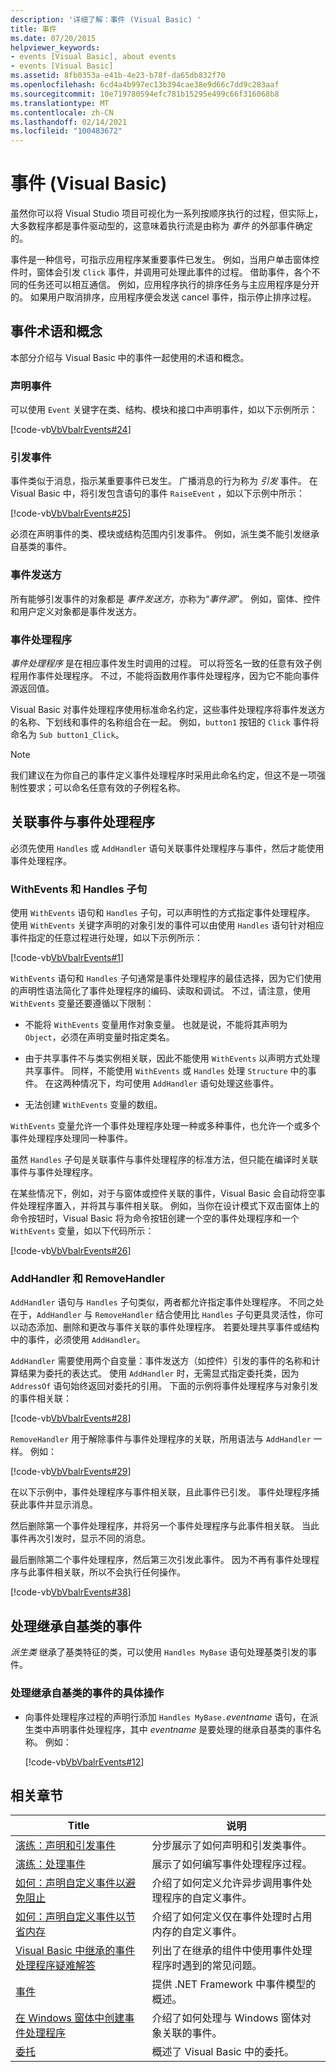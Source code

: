 ```yaml
---
description: '详细了解：事件 (Visual Basic) '
title: 事件
ms.date: 07/20/2015
helpviewer_keywords:
- events [Visual Basic], about events
- events [Visual Basic]
ms.assetid: 8fb0353a-e41b-4e23-b78f-da65db832f70
ms.openlocfilehash: 6cd4a4b997ec13b394cae38e9d66c7dd9c283aaf
ms.sourcegitcommit: 10e719780594efc781b15295e499c66f316068b8
ms.translationtype: MT
ms.contentlocale: zh-CN
ms.lasthandoff: 02/14/2021
ms.locfileid: "100483672"
---
```

# <a name="events-visual-basic"></a>事件 (Visual Basic)

虽然你可以将 Visual Studio 项目可视化为一系列按顺序执行的过程，但实际上，大多数程序都是事件驱动型的，这意味着执行流是由称为 *事件* 的外部事件确定的。  
  
 事件是一种信号，可指示应用程序某重要事件已发生。 例如，当用户单击窗体控件时，窗体会引发 `Click` 事件，并调用可处理此事件的过程。 借助事件，各个不同的任务还可以相互通信。 例如，应用程序执行的排序任务与主应用程序是分开的。 如果用户取消排序，应用程序便会发送 cancel 事件，指示停止排序过程。  
  
## <a name="event-terms-and-concepts"></a>事件术语和概念  

 本部分介绍与 Visual Basic 中的事件一起使用的术语和概念。  
  
### <a name="declaring-events"></a>声明事件  

 可以使用 `Event` 关键字在类、结构、模块和接口中声明事件，如以下示例所示：  
  
 [!code-vb[VbVbalrEvents#24](~/samples/snippets/visualbasic/VS_Snippets_VBCSharp/VbVbalrEvents/VB/Class1.vb#24)]  
  
### <a name="raising-events"></a>引发事件  

 事件类似于消息，指示某重要事件已发生。 广播消息的行为称为 *引发* 事件。 在 Visual Basic 中，将引发包含语句的事件 `RaiseEvent` ，如以下示例中所示：  
  
 [!code-vb[VbVbalrEvents#25](~/samples/snippets/visualbasic/VS_Snippets_VBCSharp/VbVbalrEvents/VB/Class1.vb#25)]  
  
 必须在声明事件的类、模块或结构范围内引发事件。 例如，派生类不能引发继承自基类的事件。  
  
### <a name="event-senders"></a>事件发送方  

 所有能够引发事件的对象都是 *事件发送方*，亦称为“*事件源*”。 例如，窗体、控件和用户定义对象都是事件发送方。  
  
### <a name="event-handlers"></a>事件处理程序  

 *事件处理程序* 是在相应事件发生时调用的过程。 可以将签名一致的任意有效子例程用作事件处理程序。 不过，不能将函数用作事件处理程序，因为它不能向事件源返回值。  
  
 Visual Basic 对事件处理程序使用标准命名约定，这些事件处理程序将事件发送方的名称、下划线和事件的名称组合在一起。 例如，`button1` 按钮的 `Click` 事件将命名为 `Sub button1_Click`。  
  
> [!NOTE]
> 我们建议在为你自己的事件定义事件处理程序时采用此命名约定，但这不是一项强制性要求；可以命名任意有效的子例程名称。  
  
## <a name="associating-events-with-event-handlers"></a>关联事件与事件处理程序  

 必须先使用 `Handles` 或 `AddHandler` 语句关联事件处理程序与事件，然后才能使用事件处理程序。  
  
### <a name="withevents-and-the-handles-clause"></a>WithEvents 和 Handles 子句  

 使用 `WithEvents` 语句和 `Handles` 子句，可以声明性的方式指定事件处理程序。 使用 `WithEvents` 关键字声明的对象引发的事件可以由使用 `Handles` 语句针对相应事件指定的任意过程进行处理，如以下示例所示：  
  
 [!code-vb[VbVbalrEvents#1](~/samples/snippets/visualbasic/VS_Snippets_VBCSharp/VbVbalrEvents/VB/Class1.vb#1)]  
  
 `WithEvents` 语句和 `Handles` 子句通常是事件处理程序的最佳选择，因为它们使用的声明性语法简化了事件处理程序的编码、读取和调试。 不过，请注意，使用 `WithEvents` 变量还要遵循以下限制：  
  
- 不能将 `WithEvents` 变量用作对象变量。 也就是说，不能将其声明为 `Object`，必须在声明变量时指定类名。  
  
- 由于共享事件不与类实例相关联，因此不能使用 `WithEvents` 以声明方式处理共享事件。 同样，不能使用 `WithEvents` 或 `Handles` 处理 `Structure` 中的事件。 在这两种情况下，均可使用 `AddHandler` 语句处理这些事件。  
  
- 无法创建 `WithEvents` 变量的数组。  
  
 `WithEvents` 变量允许一个事件处理程序处理一种或多种事件，也允许一个或多个事件处理程序处理同一种事件。  
  
 虽然 `Handles` 子句是关联事件与事件处理程序的标准方法，但只能在编译时关联事件与事件处理程序。  
  
 在某些情况下，例如，对于与窗体或控件关联的事件，Visual Basic 会自动将空事件处理程序置入，并将其与事件相关联。 例如，当你在设计模式下双击窗体上的命令按钮时，Visual Basic 将为命令按钮创建一个空的事件处理程序和一个 `WithEvents` 变量，如以下代码所示：  
  
 [!code-vb[VbVbalrEvents#26](~/samples/snippets/visualbasic/VS_Snippets_VBCSharp/VbVbalrEvents/VB/Class1.vb#26)]  
  
### <a name="addhandler-and-removehandler"></a>AddHandler 和 RemoveHandler  

 `AddHandler` 语句与 `Handles` 子句类似，两者都允许指定事件处理程序。 不同之处在于，`AddHandler` 与 `RemoveHandler` 结合使用比 `Handles` 子句更具灵活性，你可以动态添加、删除和更改与事件关联的事件处理程序。 若要处理共享事件或结构中的事件，必须使用 `AddHandler`。  
  
 `AddHandler` 需要使用两个自变量：事件发送方（如控件）引发的事件的名称和计算结果为委托的表达式。 使用 `AddHandler` 时，无需显式指定委托类，因为 `AddressOf` 语句始终返回对委托的引用。 下面的示例将事件处理程序与对象引发的事件相关联：  
  
 [!code-vb[VbVbalrEvents#28](~/samples/snippets/visualbasic/VS_Snippets_VBCSharp/VbVbalrEvents/VB/Class1.vb#28)]  
  
 `RemoveHandler` 用于解除事件与事件处理程序的关联，所用语法与 `AddHandler` 一样。 例如：  
  
 [!code-vb[VbVbalrEvents#29](~/samples/snippets/visualbasic/VS_Snippets_VBCSharp/VbVbalrEvents/VB/Class1.vb#29)]  
  
 在以下示例中，事件处理程序与事件相关联，且此事件已引发。 事件处理程序捕获此事件并显示消息。  
  
 然后删除第一个事件处理程序，并将另一个事件处理程序与此事件相关联。 当此事件再次引发时，显示不同的消息。  
  
 最后删除第二个事件处理程序，然后第三次引发此事件。 因为不再有事件处理程序与此事件相关联，所以不会执行任何操作。  
  
 [!code-vb[VbVbalrEvents#38](~/samples/snippets/visualbasic/VS_Snippets_VBCSharp/VbVbalrEvents/VB/Class2.vb#38)]  
  
## <a name="handling-events-inherited-from-a-base-class"></a>处理继承自基类的事件  

 *派生类* 继承了基类特征的类，可以使用 `Handles MyBase` 语句处理基类引发的事件。  
  
### <a name="to-handle-events-from-a-base-class"></a>处理继承自基类的事件的具体操作  
  
- 向事件处理程序过程的声明行添加 `Handles MyBase.`*eventname* 语句，在派生类中声明事件处理程序，其中 *eventname* 是要处理的继承自基类的事件名称。 例如：  
  
     [!code-vb[VbVbalrEvents#12](~/samples/snippets/visualbasic/VS_Snippets_VBCSharp/VbVbalrEvents/VB/Class1.vb#12)]  
  
## <a name="related-sections"></a>相关章节  
  
|Title|说明|  
|-----------|-----------------|  
|[演练：声明和引发事件](walkthrough-declaring-and-raising-events.md)|分步展示了如何声明和引发类事件。|  
|[演练：处理事件](walkthrough-handling-events.md)|展示了如何编写事件处理程序过程。|  
|[如何：声明自定义事件以避免阻止](how-to-declare-custom-events-to-avoid-blocking.md)|介绍了如何定义允许异步调用事件处理程序的自定义事件。|  
|[如何：声明自定义事件以节省内存](how-to-declare-custom-events-to-conserve-memory.md)|介绍了如何定义仅在事件处理时占用内存的自定义事件。|  
|[Visual Basic 中继承的事件处理程序疑难解答](troubleshooting-inherited-event-handlers.md)|列出了在继承的组件中使用事件处理程序时遇到的常见问题。|  
|[事件](../../../../standard/events/index.md)|提供 .NET Framework 中事件模型的概述。|  
|[在 Windows 窗体中创建事件处理程序](/dotnet/desktop/winforms/creating-event-handlers-in-windows-forms)|介绍了如何处理与 Windows 窗体对象关联的事件。|  
|[委托](../delegates/index.md)|概述了 Visual Basic 中的委托。|
